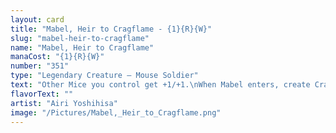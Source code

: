 ```yaml
---
layout: card
title: "Mabel, Heir to Cragflame - {1}{R}{W}"
slug: "mabel-heir-to-cragflame"
name: "Mabel, Heir to Cragflame"
manaCost: "{1}{R}{W}"
number: "351"
type: "Legendary Creature — Mouse Soldier"
text: "Other Mice you control get +1/+1.\nWhen Mabel enters, create Cragflame, a legendary colorless Equipment artifact token with "Equipped creature gets +1/+1 and has vigilance, trample, and haste" and equip {2}."
flavorText: ""
artist: "Airi Yoshihisa"
image: "/Pictures/Mabel,_Heir_to_Cragflame.png"
---
```



